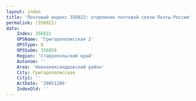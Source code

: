 ```yaml
---
layout: index
title: 'Почтовый индекс 356022: отделение почтовой связи Почты России'
permalink: /356022/
data:
    Index: 356022
    OPSName: 'Григорополисская 2'
    OPSType: О
    OPSSubm: 356059
    Region: 'Ставропольский край'
    Autonom: ''
    Area: 'Новоалександровский район'
    City: Григорополисская
    City1: ''
    ActDate: '20051206'
    IndexOld: ''
---
```

